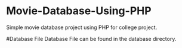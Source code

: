# Movie-Database-Using-PHP
Simple movie database project using PHP for college project. 

#Database File
Database File can be found in the database directory. 

